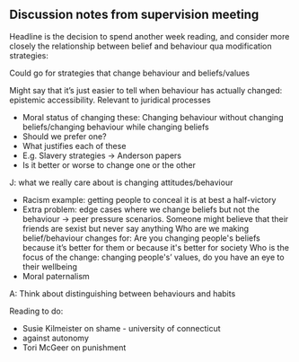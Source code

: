 ## Discussion notes from supervision meeting

Headline is the decision to spend another week reading, and consider more closely the relationship between belief and behaviour qua modification strategies:

Could go for strategies that change behaviour and beliefs/values

Might say that it’s just easier to tell when behaviour has actually changed: epistemic accessibility. Relevant to juridical processes

* Moral status of changing these: Changing behaviour without changing beliefs/changing behaviour while changing beliefs
* Should we prefer one?
* What justifies each of these
* E.g. Slavery strategies -> Anderson papers
* Is it better or worse to change one or the other

J: what we really care about is changing attitudes/behaviour

* Racism example: getting people to conceal it is at best a half-victory
* Extra problem: edge cases where we change beliefs but not the behaviour -> peer pressure scenarios. Someone might believe that their friends are sexist but never say anything
Who are we making belief/behaviour changes for: Are you changing people's beliefs because it’s better for them or because it's better for society
Who is the focus of the change: changing people's’ values, do you have an eye to their wellbeing
* Moral paternalism

A: Think about distinguishing between behaviours and habits

Reading to do:

* Susie Kilmeister on shame - university of connecticut
* against autonomy
* Tori McGeer on punishment
